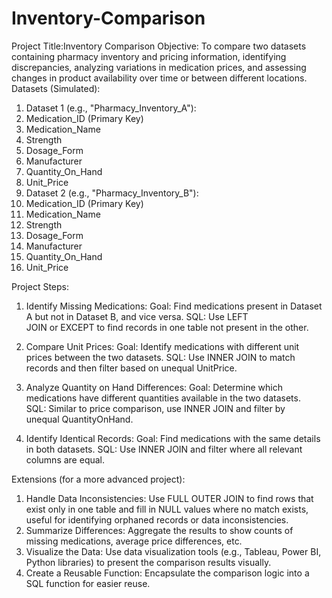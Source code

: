# Inventory-Comparison
Project Title:Inventory Comparison
Objective: To compare two datasets containing pharmacy inventory and pricing
information, identifying discrepancies, analyzing variations in medication prices, and
assessing changes in product availability over time or between different locations. 
Datasets (Simulated):
1. Dataset 1 (e.g., "Pharmacy_Inventory_A"):
1. Medication_ID (Primary Key)
1. Medication_Name
1. Strength
1. Dosage_Form
1. Manufacturer
1. Quantity_On_Hand
1. Unit_Price
2. Dataset 2 (e.g., "Pharmacy_Inventory_B"):
1. Medication_ID (Primary Key)
1. Medication_Name
1. Strength
1. Dosage_Form
1. Manufacturer
1. Quantity_On_Hand
1. Unit_Price

Project Steps:
1. Identify Missing Medications:
Goal: Find medications present in Dataset A but not in Dataset B, and vice
versa.
SQL: Use LEFT JOIN or EXCEPT to find records in one table not present in
the other.

2. Compare Unit Prices:
Goal: Identify medications with different unit prices between the two
datasets.
SQL: Use INNER JOIN to match records and then filter based on
unequal UnitPrice.

3. Analyze Quantity on Hand Differences:
Goal: Determine which medications have different quantities available in
the two datasets.
SQL: Similar to price comparison, use INNER JOIN and filter by
unequal QuantityOnHand.

4. Identify Identical Records:
Goal: Find medications with the same details in both datasets.
SQL: Use INNER JOIN and filter where all relevant columns are equal.

Extensions (for a more advanced project):
1. Handle Data Inconsistencies: Use FULL OUTER JOIN to find rows that exist only in
one table and fill in NULL values where no match exists, useful for identifying
orphaned records or data inconsistencies.
2. Summarize Differences: Aggregate the results to show counts of missing
medications, average price differences, etc.
3. Visualize the Data: Use data visualization tools (e.g., Tableau, Power BI, Python
libraries) to present the comparison results visually.
4. Create a Reusable Function: Encapsulate the comparison logic into a SQL
function for easier reuse.
